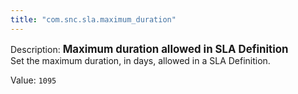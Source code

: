 ```yaml
---
title: "com.snc.sla.maximum_duration"
---
```


Description: <span style="font-weight:bold;font-size: larger">Maximum duration allowed in SLA Definition<br/></span>
Set the maximum duration, in days, allowed in a SLA Definition.

Value: `1095`